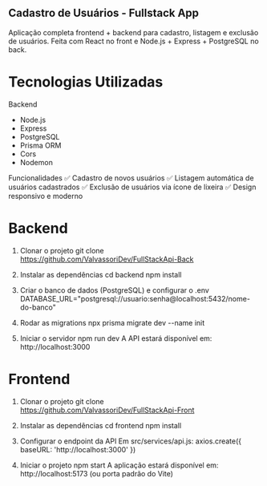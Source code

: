 ## Cadastro de Usuários - Fullstack App
Aplicação completa frontend + backend para cadastro, listagem e exclusão de usuários.
Feita com React no front e Node.js + Express + PostgreSQL no back.


#  Tecnologias Utilizadas
 Backend
- Node.js
- Express
- PostgreSQL
- Prisma ORM
- Cors
- Nodemon

Funcionalidades
✅ Cadastro de novos usuários
✅ Listagem automática de usuários cadastrados
✅ Exclusão de usuários via ícone de lixeira
✅ Design responsivo e moderno


# Backend

 1. Clonar o projeto
git clone https://github.com/ValvassoriDev/FullStackApi-Back

 2. Instalar as dependências
cd backend
npm install

 3. Criar o banco de dados (PostgreSQL) e configurar o .env
DATABASE_URL="postgresql://usuario:senha@localhost:5432/nome-do-banco"

 4. Rodar as migrations
npx prisma migrate dev --name init

 5. Iniciar o servidor
npm run dev
A API estará disponível em: http://localhost:3000

# Frontend


 1. Clonar o projeto
git clone https://github.com/ValvassoriDev/FullStackApi-Front

 2. Instalar as dependências
cd frontend
npm install

 3. Configurar o endpoint da API
Em src/services/api.js:
axios.create({ baseURL: 'http://localhost:3000' })

4. Iniciar o projeto
npm start
A aplicação estará disponível em: http://localhost:5173 (ou porta padrão do Vite)

